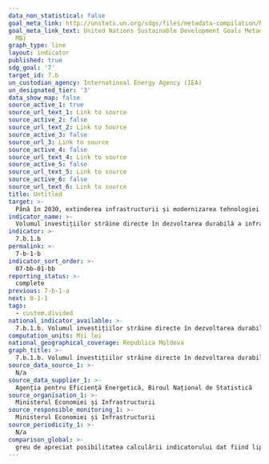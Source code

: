 ```yaml
---
data_non_statistical: false
goal_meta_link: http://unstats.un.org/sdgs/files/metadata-compilation/Metadata-Goal-7.pdf
goal_meta_link_text: United Nations Sustainable Development Goals Metadata (PDF 4.0
  MB)
graph_type: line
layout: indicator
published: true
sdg_goal: '7'
target_id: 7.b
un_custodian_agency: International Energy Agency (IEA)
un_designated_tier: '3'
data_show_map: false
source_active_1: true
source_url_text_1: Link to source
source_active_2: false
source_url_text_2: Link to Source
source_active_3: false
source_url_3: Link to source
source_active_4: false
source_url_text_4: Link to source
source_active_5: false
source_url_text_5: Link to source
source_active_6: false
source_url_text_6: Link to source
title: Untitled
target: >-
  Până în 2030, extinderea infrastructurii și modernizarea tehnologiei pentru prestarea unor servicii energetice moderne și durabile pentru toți în țările în curs de dezvoltare, în special în cele cel mai puțin dezvoltate, statele insulare mici în curs de dezvoltare și țările în curs de dezvoltare fără ieșire la mare, în conformitate cu programele lor respective de suport
indicator_name: >-
  Volumul investițiilor străine directe în dezvoltarea durabilă a infrastructurii și tehnologiilor
indicator: >-
  7.b.1.b
permalink: >-
  7-b-1-b
indicator_sort_order: >-
  07-bb-01-bb
reporting_status: >-
  complete
previous: 7-b-1-a
next: 8-1-1
tags:
  - custom.divided
national_indicator_available: >-
  7.b.1.b. Volumul investițiilor străine directe în dezvoltarea durabilă a infrastructurii și tehnologiilor
computation_units: Mii lei
national_geographical_coverage: Republica Moldova
graph_title: >-
  7.b.1.b. Volumul investițiilor străine directe în dezvoltarea durabilă a infrastructurii și tehnologiilor
source_data_source_1: >-
  N/a
source_data_supplier_1: >-
  Agenția pentru Eficiență Energetică, Biroul Național de Statistică
source_organisation_1: >-
  Ministerul Economiei și Infrastructurii
source_responsible_monitoring_1: >-
  Ministerul Economiei și Infrastructurii
source_periodicity_1: >-
  N/a
comparison_global: >-
  greu de apreciat posibilitatea calculării indicatorului dat fiind lipsa metadatelor
---
```

